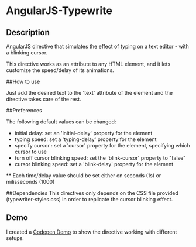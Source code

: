 AngularJS-Typewrite
===================

## Description
AngularJS directive that simulates the effect of typing on a text editor - with a blinking cursor.

This directive works as an attribute to any HTML element, and it lets customize the speed/delay of its animations.


##How to use

Just add the desired text to the 'text' attribute of the element and the directive takes care of the rest.

##Preferences

The following default values can be changed:

* initial delay: set an 'initial-delay' property for the element 
* typing speed: set a 'typing-delay' property for the element
* specify cursor : set a 'cursor' property for the element, specifying which cursor to use
* turn off cursor blinking speed: set the 'blink-cursor' property  to "false"
* cursor blinking speed: set a 'blink-delay' property for the element

** Each time/delay value should be set either on seconds (1s) or milisseconds (1000)

##Dependencies
This directives only depends on the CSS file provided (typewriter-styles.css) in order to replicate the cursor blinking effect.

## Demo

I created a [Codepen Demo](http://codepen.io/capelo/pen/Bmbgn) to show the directive working with different setups.
